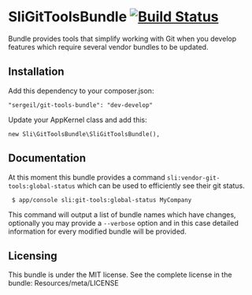 # SliGitToolsBundle [![Build Status](https://travis-ci.org/sergeil/SliGitToolsBundle.svg?branch=develop)](https://travis-ci.org/sergeil/SliGitToolsBundle)

Bundle provides tools that simplify working with Git when you develop features which require several vendor bundles
to be updated.

## Installation

Add this dependency to your composer.json:

    "sergeil/git-tools-bundle": "dev-develop"

Update your AppKernel class and add this:

    new Sli\GitToolsBundle\SliGitToolsBundle(),

## Documentation

At this moment this bundle provides a command `sli:vendor-git-tools:global-status` which can be used to efficiently
see their git status.

     $ app/console sli:git-tools:global-status MyCompany

This command will output a list of bundle names which have changes, optionally you may provide a `--verbose` option and
in this case detailed information for every modified bundle will be provided.

## Licensing

This bundle is under the MIT license. See the complete license in the bundle:
Resources/meta/LICENSE